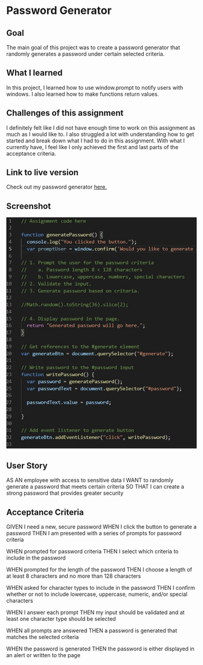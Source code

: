 # Password Generator

## Goal 
The main goal of this project was to create a password generator that randomly generates a password under certain selected criteria.

## What I learned
In this project, I learned how to use window.prompt to notify users with windows. I also learned how to make functions return values.

## Challenges of this assignment
I definitely felt like I did not have enough time to work on this assignment as much as I would like to. I also struggled a lot with understanding how to get started and break down what I had to do in this assignment. With what I currently have, I feel like I only achieved the first and last parts of the acceptance criteria.

## Link to live version
Check out my password generator [here.](https://zachary-levin.github.io/zpl-password-generator-1/) 

## Screenshot
![Password Generator Screenshot](assets/css/images/Javascript-password-generator-screenshot.jpg)

## User Story
AS AN employee with access to sensitive data
I WANT to randomly generate a password that meets certain criteria
SO THAT I can create a strong password that provides greater security

## Acceptance Criteria
GIVEN I need a new, secure password
WHEN I click the button to generate a password
THEN I am presented with a series of prompts for password criteria

WHEN prompted for password criteria
THEN I select which criteria to include in the password

WHEN prompted for the length of the password
THEN I choose a length of at least 8 characters and no more than 128 characters

WHEN asked for character types to include in the password
THEN I confirm whether or not to include lowercase, uppercase, numeric, and/or special characters

WHEN I answer each prompt
THEN my input should be validated and at least one character type should be selected

WHEN all prompts are answered
THEN a password is generated that matches the selected criteria

WHEN the password is generated
THEN the password is either displayed in an alert or written to the page